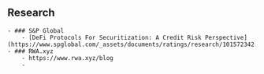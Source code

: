 ## Research
	- ### S&P Global
		- [DeFi Protocols For Securitization: A Credit Risk Perspective](https://www.spglobal.com/_assets/documents/ratings/research/101572342.pdf)
	- ### RWA.xyz
		- https://www.rwa.xyz/blog
		-